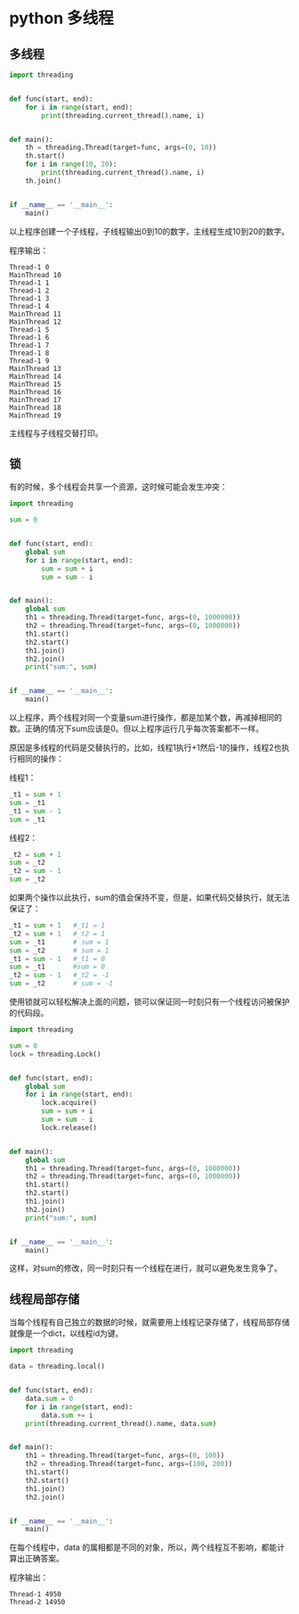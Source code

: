 # python 多线程

## 多线程

```python
import threading


def func(start, end):
    for i in range(start, end):
        print(threading.current_thread().name, i)


def main():
    th = threading.Thread(target=func, args=(0, 10))
    th.start()
    for i in range(10, 20):
        print(threading.current_thread().name, i)
    th.join()


if __name__ == '__main__':
    main()
```

以上程序创建一个子线程，子线程输出0到10的数字，主线程生成10到20的数字。

程序输出：

```text
Thread-1 0
MainThread 10
Thread-1 1
Thread-1 2
Thread-1 3
Thread-1 4
MainThread 11
MainThread 12
Thread-1 5
Thread-1 6
Thread-1 7
Thread-1 8
Thread-1 9
MainThread 13
MainThread 14
MainThread 15
MainThread 16
MainThread 17
MainThread 18
MainThread 19
```

主线程与子线程交替打印。

## 锁

有的时候，多个线程会共享一个资源，这时候可能会发生冲突：

```python
import threading

sum = 0


def func(start, end):
    global sum
    for i in range(start, end):
        sum = sum + i
        sum = sum - i


def main():
    global sum
    th1 = threading.Thread(target=func, args=(0, 1000000))
    th2 = threading.Thread(target=func, args=(0, 1000000))
    th1.start()
    th2.start()
    th1.join()
    th2.join()
    print("sum:", sum)


if __name__ == '__main__':
    main()
```

以上程序，两个线程对同一个变量sum进行操作，都是加某个数，再减掉相同的数。正确的情况下sum应该是0。但以上程序运行几乎每次答案都不一样。

原因是多线程的代码是交替执行的，比如，线程1执行+1然后-1的操作，线程2也执行相同的操作：

线程1：

```Python
_t1 = sum + 1
sum = _t1
_t1 = sum - 1
sum = _t1
```

线程2：

```python
_t2 = sum + 1
sum = _t2
_t2 = sum - 1
sum = _t2
```

如果两个操作以此执行，sum的值会保持不变，但是，如果代码交替执行，就无法保证了：

```python
_t1 = sum + 1   #_t1 = 1
_t2 = sum + 1   #_t2 = 1
sum = _t1       # sum = 1
sum = _t2       # sum = 1
_t1 = sum - 1   #_t1 = 0
sum = _t1       #sum = 0
_t2 = sum - 1   #_t2 = -1
sum = _t2       # sum = -1
```

使用锁就可以轻松解决上面的问题，锁可以保证同一时刻只有一个线程访问被保护的代码段。

```python
import threading

sum = 0
lock = threading.Lock()


def func(start, end):
    global sum
    for i in range(start, end):
        lock.acquire()
        sum = sum + i
        sum = sum - i
        lock.release()


def main():
    global sum
    th1 = threading.Thread(target=func, args=(0, 1000000))
    th2 = threading.Thread(target=func, args=(0, 1000000))
    th1.start()
    th2.start()
    th1.join()
    th2.join()
    print("sum:", sum)


if __name__ == '__main__':
    main()
```

这样，对sum的修改，同一时刻只有一个线程在进行，就可以避免发生竞争了。

## 线程局部存储

当每个线程有自己独立的数据的时候，就需要用上线程记录存储了，线程局部存储就像是一个dict，以线程id为键。

```python
import threading

data = threading.local()


def func(start, end):
    data.sum = 0
    for i in range(start, end):
        data.sum += i
    print(threading.current_thread().name, data.sum)


def main():
    th1 = threading.Thread(target=func, args=(0, 100))
    th2 = threading.Thread(target=func, args=(100, 200))
    th1.start()
    th2.start()
    th1.join()
    th2.join()


if __name__ == '__main__':
    main()
```

在每个线程中，data 的属相都是不同的对象，所以，两个线程互不影响，都能计算出正确答案。

程序输出：

```text
Thread-1 4950
Thread-2 14950
```
